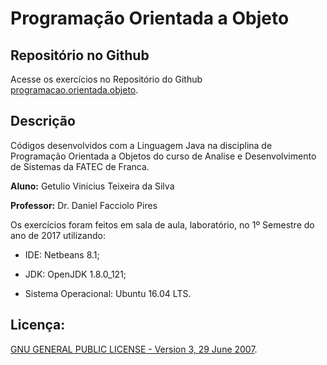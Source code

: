# Programação Orientada a Objeto

## Repositório no Github

Acesse os exercícios no Repositório do Github [programacao.orientada.objeto](https://github.com/getuliovinicius/programacao.orientada.objeto).

## Descrição

Códigos desenvolvidos com a Linguagem Java na disciplina de Programação Orientada a Objetos do curso de Analise e Desenvolvimento de Sistemas da FATEC de Franca.

**Aluno:** Getulio Vinicius Teixeira da Silva

**Professor:** Dr. Daniel Facciolo Pires

Os exercícios foram feitos em sala de aula, laboratório, no 1º Semestre do ano de 2017 utilizando:

+ IDE: Netbeans 8.1;

+ JDK: OpenJDK 1.8.0_121;

+ Sistema Operacional: Ubuntu 16.04 LTS.

## Licença:

[GNU GENERAL PUBLIC LICENSE - Version 3, 29 June 2007](https://github.com/getuliovinicius/classe-usuarios-php/blob/master/LICENSE).


